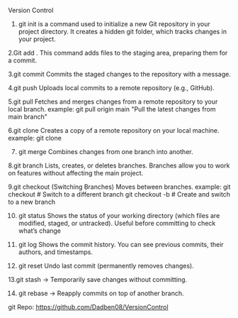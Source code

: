 Version Control

1. git init is a command used to initialize a new Git repository in your project directory. It creates a hidden git folder, which tracks changes in your project.

2.Git add . 
This command adds files to the staging area, preparing them for a commit.

3.git commit
Commits the staged changes to the repository with a message. 

4.git push
Uploads local commits to a remote repository (e.g., GitHub).

5.git pull
Fetches and merges changes from a remote repository to your local branch.
example: git pull origin main  "Pull the latest changes from main branch"

6.git clone
Creates a copy of a remote repository on your local machine.
example: git clone <repository-url>

7. git merge
Combines changes from one branch into another.

8.git branch
Lists, creates, or deletes branches.
Branches allow you to work on features without affecting the main project.

9.git checkout (Switching Branches)
Moves between branches.
example:
git checkout <branch-name>  # Switch to a different branch
git checkout -b <new-branch>  # Create and switch to a new branch

10. git status
Shows the status of your working directory (which files are modified, staged, or untracked).
Useful before committing to check what’s change

11. git log
Shows the commit history.
You can see previous commits, their authors, and timestamps.

12. git reset
Undo last commit (permanently removes changes).

13.git stash → Temporarily save changes without committing.

14. git rebase → Reapply commits on top of another branch.

git Repo: https://github.com/Dadben08/VersionControl